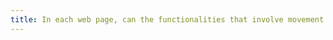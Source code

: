 ```yaml
---
title: In each web page, can the functionalities that involve movement to or from the device be satisfied in an alternative way (excluding special cases)?
---
```

